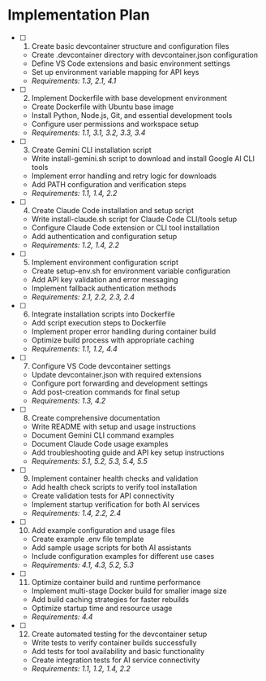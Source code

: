 # Implementation Plan

- [ ] 1. Create basic devcontainer structure and configuration files
  - Create .devcontainer directory with devcontainer.json configuration
  - Define VS Code extensions and basic environment settings
  - Set up environment variable mapping for API keys
  - _Requirements: 1.3, 2.1, 4.1_

- [ ] 2. Implement Dockerfile with base development environment
  - Create Dockerfile with Ubuntu base image
  - Install Python, Node.js, Git, and essential development tools
  - Configure user permissions and workspace setup
  - _Requirements: 1.1, 3.1, 3.2, 3.3, 3.4_

- [ ] 3. Create Gemini CLI installation script
  - Write install-gemini.sh script to download and install Google AI CLI tools
  - Implement error handling and retry logic for downloads
  - Add PATH configuration and verification steps
  - _Requirements: 1.1, 1.4, 2.2_

- [ ] 4. Create Claude Code installation and setup script
  - Write install-claude.sh script for Claude Code CLI/tools setup
  - Configure Claude Code extension or CLI tool installation
  - Add authentication and configuration setup
  - _Requirements: 1.2, 1.4, 2.2_

- [ ] 5. Implement environment configuration script
  - Create setup-env.sh for environment variable configuration
  - Add API key validation and error messaging
  - Implement fallback authentication methods
  - _Requirements: 2.1, 2.2, 2.3, 2.4_

- [ ] 6. Integrate installation scripts into Dockerfile
  - Add script execution steps to Dockerfile
  - Implement proper error handling during container build
  - Optimize build process with appropriate caching
  - _Requirements: 1.1, 1.2, 4.4_

- [ ] 7. Configure VS Code devcontainer settings
  - Update devcontainer.json with required extensions
  - Configure port forwarding and development settings
  - Add post-creation commands for final setup
  - _Requirements: 1.3, 4.2_

- [ ] 8. Create comprehensive documentation
  - Write README with setup and usage instructions
  - Document Gemini CLI command examples
  - Document Claude Code usage examples
  - Add troubleshooting guide and API key setup instructions
  - _Requirements: 5.1, 5.2, 5.3, 5.4, 5.5_

- [ ] 9. Implement container health checks and validation
  - Add health check scripts to verify tool installation
  - Create validation tests for API connectivity
  - Implement startup verification for both AI services
  - _Requirements: 1.4, 2.2, 2.4_

- [ ] 10. Add example configuration and usage files
  - Create example .env file template
  - Add sample usage scripts for both AI assistants
  - Include configuration examples for different use cases
  - _Requirements: 4.1, 4.3, 5.2, 5.3_

- [ ] 11. Optimize container build and runtime performance
  - Implement multi-stage Docker build for smaller image size
  - Add build caching strategies for faster rebuilds
  - Optimize startup time and resource usage
  - _Requirements: 4.4_

- [ ] 12. Create automated testing for the devcontainer setup
  - Write tests to verify container builds successfully
  - Add tests for tool availability and basic functionality
  - Create integration tests for AI service connectivity
  - _Requirements: 1.1, 1.2, 1.4, 2.2_
